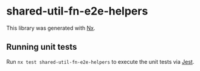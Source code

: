 # shared-util-fn-e2e-helpers

This library was generated with [Nx](https://nx.dev).

## Running unit tests

Run `nx test shared-util-fn-e2e-helpers` to execute the unit tests via [Jest](https://jestjs.io).
